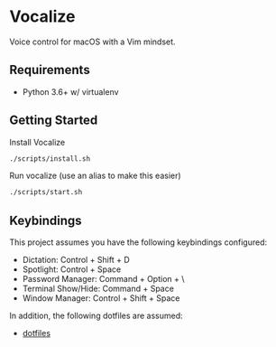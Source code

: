 # Vocalize

Voice control for macOS with a Vim mindset.

## Requirements

- Python 3.6+ w/ virtualenv

## Getting Started

Install Vocalize

```sh
./scripts/install.sh
```

Run vocalize (use an alias to make this easier)

```sh
./scripts/start.sh
```

## Keybindings

This project assumes you have the following keybindings configured:

- Dictation: Control + Shift + D
- Spotlight: Control + Space
- Password Manager: Command + Option + \
- Terminal Show/Hide: Command + Space
- Window Manager: Control + Shift + Space

In addition, the following dotfiles are assumed:

- [dotfiles](https://github.com/joshcummingsdesign/mac-dev-env/blob/master/dotfiles)
